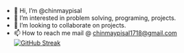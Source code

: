 - 👋 Hi, I’m @chinmaypisal
- 👀 I’m interested in problem solving, programing, projects. 
- 💞️ I’m looking to collaborate on projects.
- 📫 How to reach me mail @ chinmaypisal1718@gmail.com
[![GitHub Streak](https://streak-stats.demolab.com/?user=DenverCoder1)](https://git.io/streak-stats)
<!---
chinmay404/chinmay404 is a ✨ special ✨ repository because its `README.md` (this file) appears on your GitHub profile.
You can click the Preview link to take a look at your changes.
--->
